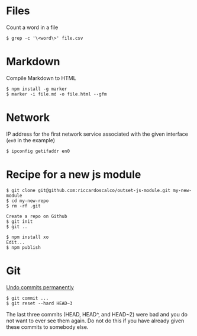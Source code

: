 # Files

Count a word in a file
```
$ grep -c '\<word\>' file.csv
```

# Markdown

Compile Markdown to HTML
```
$ npm install -g marker
$ marker -i file.md -o file.html --gfm
```

# Network

IP address for the first network service
associated with the given interface (`en0` in the example)
```
$ ipconfig getifaddr en0
```

# Recipe for a new js module

```
$ git clone git@github.com:riccardoscalco/outset-js-module.git my-new-module
$ cd my-new-repo
$ rm -rf .git

Create a repo on Github
$ git init
$ git ..

$ npm install xo
Edit...
$ npm publish
```


# Git

[Undo commits permanently](https://git-scm.com/docs/git-reset)

```
$ git commit ...
$ git reset --hard HEAD~3
```

The last three commits (HEAD, HEAD^, and HEAD~2) were bad and you do not want to
ever see them again. Do not do this if you have already given these commits to somebody else.


